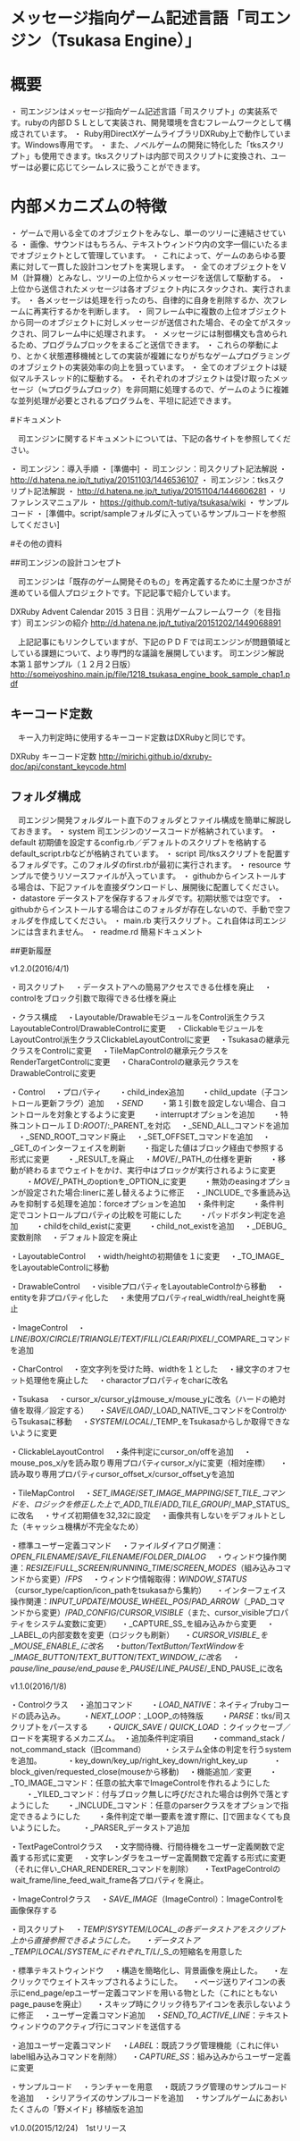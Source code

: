 # メッセージ指向ゲーム記述言語「司エンジン（Tsukasa Engine）」

# 概要

・ 司エンジンはメッセージ指向ゲーム記述言語「司スクリプト」の実装系です。rubyの内部ＤＳＬとして実装され、開発環境を含むフレームワークとして構成されています。
・ Ruby用DirectXゲームライブラリDXRuby上で動作しています。Windows専用です。
・ また、ノベルゲームの開発に特化した「tksスクリプト」も使用できます。tksスクリプトは内部で司スクリプトに変換され、ユーザーは必要に応じてシームレスに扱うことができます。

# 内部メカニズムの特徴

・ ゲームで用いる全てのオブジェクトをみなし、単一のツリーに連結させている
    ・ 画像、サウンドはもちろん、テキストウィンドウ内の文字一個にいたるまでオブジェクトとして管理しています。
    ・ これによって、ゲームのあらゆる要素に対して一貫した設計コンセプトを実現します。
・ 全てのオブジェクトをＶＭ（計算機）とみなし、ツリーの上位からメッセージを送信して駆動する。
    ・ 上位から送信されたメッセージは各オブジェクト内にスタックされ、実行されます。
    ・ 各メッセージは処理を行ったのち、自律的に自身を削除するか、次フレームに再実行するかを判断します。
    ・ 同フレーム中に複数の上位オブジェクトから同一のオブジェクトに対しメッセージが送信された場合、その全てがスタックされ、同フレーム中に処理されます。
    ・ メッセージには制御構文も含められるため、プログラムブロックをまるごと送信できます。
    ・ これらの挙動により、とかく状態遷移機械としての実装が複雑になりがちなゲームプログラミングのオブジェクトの実装効率の向上を狙っています。
・ 全てのオブジェクトは疑似マルチスレッド的に駆動する。
    ・ それぞれのオブジェクトは受け取ったメッセージ（≒プログラムブロック）を非同期に処理するので、ゲームのように複雑な並列処理が必要とされるプログラムを、平坦に記述できます。

#ドキュメント

　司エンジンに関するドキュメントについては、下記の各サイトを参照してください。

・ 司エンジン：導入手順
    ・ [準備中]
・ 司エンジン：司スクリプト記法解説
    ・ http://d.hatena.ne.jp/t_tutiya/20151103/1446536107
・ 司エンジン：tksスクリプト記法解説
    ・ http://d.hatena.ne.jp/t_tutiya/20151104/1446606281
・ リファレンスマニュアル
    ・ https://github.com/t-tutiya/tsukasa/wiki
・ サンプルコード
    ・ [準備中。script/sampleフォルダに入っているサンプルコードを参照してください]

#その他の資料

##司エンジンの設計コンセプト

　司エンジンは「既存のゲーム開発そのもの」を再定義するために土屋つかさが進めている個人プロジェクトです。下記記事で紹介しています。

DXRuby Advent Calendar 2015 ３日目：汎用ゲームフレームワーク（を目指す）司エンジンの紹介
http://d.hatena.ne.jp/t_tutiya/20151202/1449068891

　上記記事にもリンクしていますが、下記のＰＤＦでは司エンジンが問題領域としている課題について、より専門的な議論を展開しています。
司エンジン解説本第１部サンプル（１２月２日版）
http://someiyoshino.main.jp/file/1218_tsukasa_engine_book_sample_chap1.pdf

## キーコード定数
　キー入力判定時に使用するキーコード定数はDXRubyと同じです。

DXRuby キーコード定数
http://mirichi.github.io/dxruby-doc/api/constant_keycode.html

## フォルダ構成
　司エンジン開発フォルダルート直下のフォルダとファイル構成を簡単に解説しておきます。
・ system 司エンジンのソースコードが格納されています。
・ default 初期値を設定するconfig.rb／デフォルトのスクリプトを格納するdefault_script.rbなどが格納されています。
・ script 司/tksスクリプトを配置するフォルダです。このフォルダのfirst.rbが最初に実行されます。
・ resource サンプルで使うリソースファイルが入っています。
    ・ githubからインストールする場合は、下記ファイルを直接ダウンロードし、展開後に配置してください。
・ datastore データストアを保存するフォルダです。初期状態では空です。
    ・ githubからインストールする場合はこのフォルダが存在しないので、手動で空フォルダを作成してください。
・ main.rb 実行スクリプト。これ自体は司エンジンには含まれません。
・ readme.rd 簡易ドキュメント

##更新履歴

v1.2.0(2016/4/1)

・司スクリプト
　・データストアへの簡易アクセスできる仕様を廃止
　・controlをブロック引数で取得できる仕様を廃止

・クラス構成
　・Layoutable/DrawableモジュールをControl派生クラスLayoutableControl/DrawableControlに変更
　・ClickableモジュールをLayoutControl派生クラスClickableLayoutControlに変更
　・Tsukasaの継承元クラスをControlに変更
　・TileMapControlの継承元クラスをRenderTargetControlに変更
　・CharaControlの継承元クラスをDrawableControlに変更

・Control
　・プロパティ
　　・child_index追加
　　・child_update（子コントロール更新フラグ）追加
　・_SEND_
　　・第１引数を設定しない場合、自コントロールを対象とするように変更
　　・interruptオプションを追加
　　・特殊コントロールＩＤ:_ROOT_/:_PARENT_を対応
　・_SEND_ALL_コマンドを追加
　・_SEND_ROOT_コマンド廃止
　・_SET_OFFSET_コマンドを追加
　・_GET_のインターフェイスを刷新
　　・指定した値はブロック経由で参照する形式に変更
　　・_RESULT_を廃止
　・_MOVE_/_PATH_の仕様を更新
　　・移動が終わるまでウェイトをかけ、実行中はブロックが実行されるように変更
　　・_MOVE_/_PATH_のoptionを_OPTION_に変更
　　・無効のeasingオプションが設定された場合:linerに差し替えるように修正
　・_INCLUDE_で多重読み込みを抑制する処理を追加：forceオプションを追加
　・条件判定
　　・条件判定でコントロールプロパティの比較を可能にした
　　・パッドボタン判定を追加
　　・childをchild_existに変更
　　・child_not_existを追加
　・_DEBUG_変数削除
　・デフォルト設定を廃止

・LayoutableControl
　・width/heightの初期値を１に変更
　・_TO_IMAGE_をLayoutableControlに移動

・DrawableControl
　・visibleプロパティをLayoutableControlから移動
　・entityを非プロパティ化した
　・未使用プロパティreal_width/real_heightを廃止

・ImageControl
　・_LINE_/_BOX_/_CIRCLE_/_TRIANGLE_/_TEXT_/_FILL_/_CLEAR_/_PIXEL_/_COMPARE_コマンドを追加

・CharControl
　・空文字列を受けた時、widthを１とした
　・縁文字のオフセット処理他を廃止した
　・charactorプロパティをcharに改名

・Tsukasa
　・cursor_x/cursor_yはmouse_x/mouse_yに改名（ハードの絶対値を取得／設定する）
　・_SAVE_/_LOAD_/_LOAD_NATIVE_コマンドをControlからTsukasaに移動
　・_SYSTEM_/_LOCAL_/_TEMP_をTsukasaからしか取得できないように変更

・ClickableLayoutControl
　・条件判定にcursor_on/offを追加
　・mouse_pos_x/yを読み取り専用プロパティcursor_x/yに変更（相対座標）
　・読み取り専用プロパティcursor_offset_x/cursor_offset_yを追加

・TileMapControl
　・_SET_IMAGE_/_SET_IMAGE_MAPPING_/_SET_TILE_コマンドを、ロジックを修正した上で_ADD_TILE_/_ADD_TILE_GROUP_/_MAP_STATUS_に改名
　・サイズ初期値を32,32に設定
　・画像共有しないをデフォルトとした（キャッシュ機構が不完全なため）

・標準ユーザー定義コマンド
　・ファイルダイアログ関連：_OPEN_FILENAME_/_SAVE_FILENAME_/_FOLDER_DIALOG_
　・ウィンドウ操作関連：_RESIZE_/_FULL_SCREEN_/_RUNNING_TIME_/_SCREEN_MODES_（組み込みコマンドから変更）/_FPS_
　・ウィンドウ情報取得：_WINDOW_STATUS_（cursor_type/caption/icon_pathをtsukasaから集約）
　・インターフェイス操作関連：_INPUT_UPDATE_/_MOUSE_WHEEL_POS_/_PAD_ARROW_（_PAD_コマンドから変更）/_PAD_CONFIG_/_CURSOR_VISIBLE_（また、cursor_visibleプロパティをシステム変数に変更）
　・_CAPTURE_SS_を組み込みから変更
　・_LABEL_の内部変数を変更（ロジックも刷新）
　・_CURSOR_VISIBLE_を_MOUSE_ENABLE_に改名
　・button/TextButton/TextWindowを_IMAGE_BUTTON_/_TEXT_BUTTON_/_TEXT_WINDOW_に改名
　・pause/line_pause/end_pauseを_PAUSE_/_LINE_PAUSE_/_END_PAUSE_に改名


v1.1.0(2016/1/8)

・Controlクラス
　・追加コマンド
　　・_LOAD_NATIVE_：ネイティブrubyコードの読み込み。
　　・_NEXT_LOOP_：_LOOP_の特殊版
　　・_PARSE_：tks/司スクリプトをパースする
　　・_QUICK_SAVE_ / _QUICK_LOAD_ ：クイックセーブ／ロードを実現するメカニズム。　・追加条件判定項目
　　・command_stack / not_command_stack（旧command）
　　・システム全体の判定を行うsystemを追加。
　　　・key_down/key_up/right_key_down/right_key_up
　　　・block_given/requested_close(mouseから移動)
　・機能追加／変更
　　・_TO_IMAGE_コマンド：任意の拡大率でImageControlを作れるようにした
　　・_YILED_コマンド：付与ブロック無しに呼びだされた場合は例外で落とすようにした
　　・_INCLUDE_コマンド：任意のparserクラスをオプションで指定できるようにした
　　・条件判定で単一要素を渡す際に、[]で囲まなくても良いようにした。
　　・_PARSER_データストア追加

・TextPageControlクラス
　・文字間待機、行間待機をユーザー定義関数で定義する形式に変更
　・文字レンダラをユーザー定義関数で定義する形式に変更（それに伴い_CHAR_RENDERER_コマンドを削除）
　・TextPageControlのwait_frame/line_feed_wait_frame各プロパティを廃止。

・ImageControlクラス
　・_SAVE_IMAGE_（ImageControl）：ImageControlを画像保存する

・司スクリプト
　・_TEMP_/_SYSYTEM_/_LOCAL_の各データストアをスクリプト上から直接参照できるようにした。
　・データストア_TEMP_/_LOCAL_/_SYSTEM_にそれぞれ_T_/_L_/_S_の短縮名を用意した

・標準テキストウィンドウ
　・構造を簡略化し、背景画像を廃止した。
　・左クリックでウェイトスキップされるようにした。
　・ページ送りアイコンの表示にend_page/epユーザー定義コマンドを用いる物とした（これにともないpage_pauseを廃止）
　・スキップ時にクリック待ちアイコンを表示しないように修正
　・ユーザー定義コマンド追加
　・_SEND_TO_ACTIVE_LINE_：テキストウィンドウのアクティブ行にコマンドを送信する

・追加ユーザー定義コマンド
　・_LABEL_：既読フラグ管理機能（これに伴いlabel組み込みコマンドを削除）
　・_CAPTURE_SS_：組み込みからユーザー定義に変更

・サンプルコード
　・ランチャーを用意
　・既読フラグ管理のサンプルコードを追加
　・シリアライズのサンプルコードを追加
　・サンプルゲームにあおいたくさんの「野メイド」移植版を追加

v1.0.0(2015/12/24)　1stリリース
